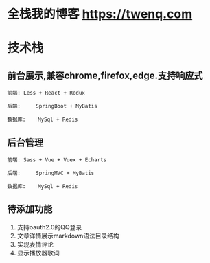 # 全栈我的博客 https://twenq.com
# 技术栈
## 前台展示,兼容chrome,firefox,edge.支持响应式
	前端:	Less + React + Redux

	后端: 	SpringBoot + MyBatis

	数据库:	MySql + Redis

## 后台管理
	前端:	Sass + Vue + Vuex + Echarts

	后端: 	SpringMVC + MyBatis 

	数据库:	MySql + Redis
	
## 待添加功能
1. 支持oauth2.0的QQ登录
2. 文章详情展示markdown语法目录结构
3. 实现表情评论
4. 显示播放器歌词
